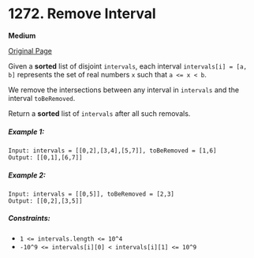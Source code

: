 # 1272. Remove Interval

**Medium**

[Original Page](https://leetcode.com/problems/remove-interval/)

Given a __sorted__ list of disjoint `intervals`, each interval `intervals[i] = [a, b]` represents the set of real numbers `x` such that `a <= x < b`.

We remove the intersections between any interval in `intervals` and the interval `toBeRemoved`.

Return a __sorted__ list of `intervals` after all such removals.

##### Example 1:
```
Input: intervals = [[0,2],[3,4],[5,7]], toBeRemoved = [1,6]
Output: [[0,1],[6,7]]
```

##### Example 2:
```
Input: intervals = [[0,5]], toBeRemoved = [2,3]
Output: [[0,2],[3,5]]
```

##### Constraints:
- `1 <= intervals.length <= 10^4`
- `-10^9 <= intervals[i][0] < intervals[i][1] <= 10^9`
